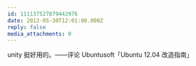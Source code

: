 ```yaml
---
id: 111137527879442976
date: 2012-05-30T12:01:00.000Z
reply: false
media_attachments: 0
---
```


unity 挺好用的。——评论 Ubuntusoft「Ubuntu 12.04 改造指南」​​​​

